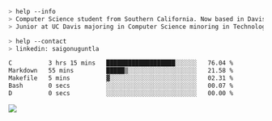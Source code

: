 ````bash
> help --info
> Computer Science student from Southern California. Now based in Davis, CA.
> Junior at UC Davis majoring in Computer Science minoring in Technology Management.
````

````bash
> help --contact
> linkedin: saigonuguntla
````

<!--START_SECTION:waka-->

```txt
C          3 hrs 15 mins   ███████████████████░░░░░░   76.04 %
Markdown   55 mins         █████▒░░░░░░░░░░░░░░░░░░░   21.58 %
Makefile   5 mins          ▓░░░░░░░░░░░░░░░░░░░░░░░░   02.31 %
Bash       0 secs          ░░░░░░░░░░░░░░░░░░░░░░░░░   00.07 %
D          0 secs          ░░░░░░░░░░░░░░░░░░░░░░░░░   00.00 %
```

<!--END_SECTION:waka-->

![](https://komarev.com/ghpvc/?username=saigonu&color=6A8AFF)